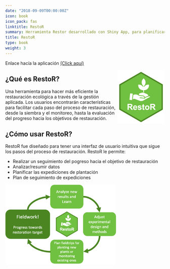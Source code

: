 ```yaml
---
date: "2018-09-09T00:00:00Z"
icon: book
icon_pack: fas
linktitle: RestoR
summary: Herramienta Restor desarrollado con Shiny App, para planificar actividades de restauración
title: RestoR
type: book
weight: 3
---
```


Enlace hacía la aplicación [(Click aquí)](https://gv2050.shinyapps.io/gv2050-platform-submission/)

<img src="Fig1_Restor.png" width='150' style='float:right'/>

## ¿Qué es RestoR?

Una herramienta para hacer más eficiente la restauración ecológica a través de la gestión aplicada. Los usuarios encontrarán características para facilitar cada paso del proceso de restauración, desde la siembra y el monitoreo, hasta la evaluación del progreso hacia los objetivos de restauración.
 </img>


## ¿Cómo usar RestoR?

RestoR fue diseñado para tener una interfaz de usuario intuitiva que sigue los pasos del proceso de restauración. RestoR le permite:
+ Realizar un seguimiento del pogreso hacia el objetivo de restauración
+ Analizar/resumir datos
+ Planificar las expediciones de plantación
+ Plan de seguimiento de expediciones

<img src="Fig2_Restor.png" width='350'/>
